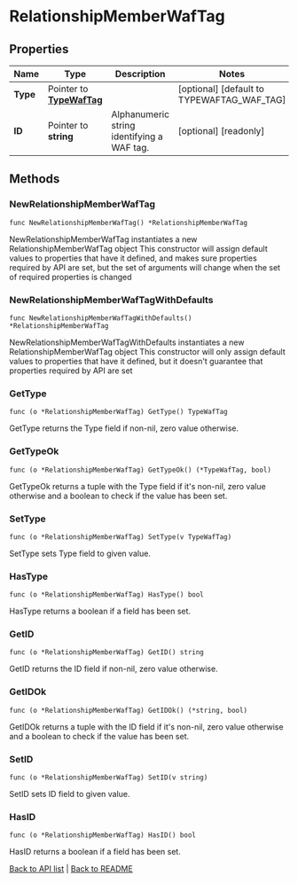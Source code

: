 # RelationshipMemberWafTag

## Properties

Name | Type | Description | Notes
------------ | ------------- | ------------- | -------------
**Type** | Pointer to [**TypeWafTag**](TypeWafTag.md) |  | [optional] [default to TYPEWAFTAG_WAF_TAG]
**ID** | Pointer to **string** | Alphanumeric string identifying a WAF tag. | [optional] [readonly] 

## Methods

### NewRelationshipMemberWafTag

`func NewRelationshipMemberWafTag() *RelationshipMemberWafTag`

NewRelationshipMemberWafTag instantiates a new RelationshipMemberWafTag object
This constructor will assign default values to properties that have it defined,
and makes sure properties required by API are set, but the set of arguments
will change when the set of required properties is changed

### NewRelationshipMemberWafTagWithDefaults

`func NewRelationshipMemberWafTagWithDefaults() *RelationshipMemberWafTag`

NewRelationshipMemberWafTagWithDefaults instantiates a new RelationshipMemberWafTag object
This constructor will only assign default values to properties that have it defined,
but it doesn't guarantee that properties required by API are set

### GetType

`func (o *RelationshipMemberWafTag) GetType() TypeWafTag`

GetType returns the Type field if non-nil, zero value otherwise.

### GetTypeOk

`func (o *RelationshipMemberWafTag) GetTypeOk() (*TypeWafTag, bool)`

GetTypeOk returns a tuple with the Type field if it's non-nil, zero value otherwise
and a boolean to check if the value has been set.

### SetType

`func (o *RelationshipMemberWafTag) SetType(v TypeWafTag)`

SetType sets Type field to given value.

### HasType

`func (o *RelationshipMemberWafTag) HasType() bool`

HasType returns a boolean if a field has been set.

### GetID

`func (o *RelationshipMemberWafTag) GetID() string`

GetID returns the ID field if non-nil, zero value otherwise.

### GetIDOk

`func (o *RelationshipMemberWafTag) GetIDOk() (*string, bool)`

GetIDOk returns a tuple with the ID field if it's non-nil, zero value otherwise
and a boolean to check if the value has been set.

### SetID

`func (o *RelationshipMemberWafTag) SetID(v string)`

SetID sets ID field to given value.

### HasID

`func (o *RelationshipMemberWafTag) HasID() bool`

HasID returns a boolean if a field has been set.


[Back to API list](../README.md#documentation-for-api-endpoints) | [Back to README](../README.md)
